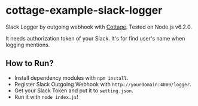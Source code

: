 # cottage-example-slack-logger

Slack Logger by outgoing webhook with [Cottage](http://github.com/therne/cottage). Tested on Node.js v6.2.0.

It needs authorization token of your Slack. It's for find user's name when logging mentions.

## How to Run?

 - Install dependency modules with `npm install`.
 - Register Slack Outgoing Webhook with `http://yourdomain:4000/logger`.
 - Get your Slack Token and put it to `setting.json`.
 - Run it with `node index.js`!